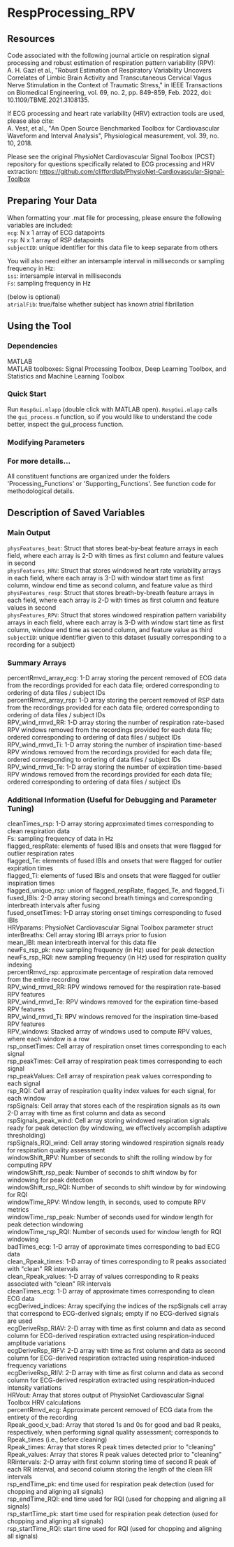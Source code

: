 # RespProcessing_RPV

## Resources
Code associated with the following journal article on respiration signal processing and robust estimation of respiration pattern variability (RPV): <br/>
A. H. Gazi et al., "Robust Estimation of Respiratory Variability Uncovers Correlates of Limbic Brain Activity and Transcutaneous Cervical Vagus Nerve Stimulation in the Context of Traumatic Stress," in IEEE Transactions on Biomedical Engineering, vol. 69, no. 2, pp. 849-859, Feb. 2022, doi: 10.1109/TBME.2021.3108135.

If ECG processing and heart rate variability (HRV) extraction tools are used, please also cite: <br/>
A. Vest, et al., "An Open Source Benchmarked Toolbox for Cardiovascular Waveform and Interval Analysis", Physiological measurement, vol. 39, no. 10, 2018. <br/>

Please see the original PhysioNet Cardiovascular Signal Toolbox (PCST) repository for questions specifically related to ECG processing and HRV extraction: 
https://github.com/cliffordlab/PhysioNet-Cardiovascular-Signal-Toolbox


## Preparing Your Data

When formatting your .mat file for processing, please ensure the following variables are included: <br/>
`ecg`: N x 1 array of ECG datapoints<br/>
`rsp`: N x 1 array of RSP datapoints<br/>
`subjectID`: unique identifier for this data file to keep separate from others<br/>

You will also need either an intersample interval in milliseconds or sampling frequency in Hz: <br/>
`isi`: intersample interval in milliseconds<br/>
`Fs`: sampling frequency in Hz<br/>

(below is optional)<br/>
`atrialFib`: true/false whether subject has known atrial fibrillation<br/>

## Using the Tool
### Dependencies
MATLAB <br/>
MATLAB toolboxes: Signal Processing Toolbox, Deep Learning Toolbox, and Statistics and Machine Learning Toolbox

### Quick Start 
Run `RespGui.mlapp` (double click with MATLAB open). `RespGui.mlapp` calls the `gui_process.m` function, so if you would like to understand the code better, inspect the gui_process function.

### Modifying Parameters


### For more details...
All constituent functions are organized under the folders 'Processing_Functions' or 'Supporting_Functions'. See function code for methodological details.


## Description of Saved Variables
### Main Output
`physFeatures_beat`: Struct that stores beat-by-beat feature arrays in each field, where each array is 2-D with times as first column and feature values in second<br/>
`physFeatures_HRV`: Struct that stores windowed heart rate variability arrays in each field, where each array is 3-D with window start time as first column, window end time as second column, and feature value as third<br/>
`physFeatures_resp`: Struct that stores breath-by-breath feature arrays in each field, where each array is 2-D with times as first column and feature values in second<br/>
`physFeatures_RPV`: Struct that stores windowed respiration pattern variability arrays in each field, where each array is 3-D with window start time as first column, window end time as second column, and feature value as third<br/>
`subjectID`: unique identifier given to this dataset (usually corresponding to a recording for a subject)<br/>


### Summary Arrays
percentRmvd_array_ecg: 1-D array storing the percent removed of ECG data from the recordings provided for each data file; ordered corresponding to ordering of data files / subject IDs<br/>
percentRmvd_array_rsp: 1-D array storing the percent removed of RSP data from the recordings provided for each data file; ordered corresponding to ordering of data files / subject IDs<br/>
RPV_wind_rmvd_RR: 1-D array storing the number of respiration rate-based RPV windows removed from the recordings provided for each data file; ordered corresponding to ordering of data files / subject IDs<br/>
RPV_wind_rmvd_Ti: 1-D array storing the number of inspiration time-based RPV windows removed from the recordings provided for each data file; ordered corresponding to ordering of data files / subject IDs<br/>
RPV_wind_rmvd_Te: 1-D array storing the number of expiration time-based RPV windows removed from the recordings provided for each data file; ordered corresponding to ordering of data files / subject IDs<br/>


### Additional Information (Useful for Debugging and Parameter Tuning)
cleanTimes_rsp: 1-D array storing approximated times corresponding to clean respiration data<br/>
Fs: sampling frequency of data in Hz<br/>
flagged_respRate: elements of fused IBIs and onsets that were flagged for outlier respiration rates<br/>
flagged_Te: elements of fused IBIs and onsets that were flagged for outlier expiration times<br/>
flagged_Ti: elements of fused IBIs and onsets that were flagged for outlier inspiration times<br/>
flagged_unique_rsp: union of flagged_respRate, flagged_Te, and flagged_Ti<br/>
fused_IBIs: 2-D array storing second breath timings and corresponding interbreath intervals after fusing<br/>
fused_onsetTimes: 1-D array storing onset timings corresponding to fused IBIs<br/>
HRVparams: PhysioNet Cardiovascular Signal Toolbox parameter struct<br/>
interBreaths: Cell array storing IBI arrays prior to fusion<br/>
mean_IBI: mean interbreath interval for this data file<br/>
newFs_rsp_pk: new sampling frequency (in Hz) used for peak detection<br/>
newFs_rsp_RQI: new sampling frequency (in Hz) used for respiration quality indexing<br/>
percentRmvd_rsp: approximate percentage of respiration data removed from the entire recording<br/>
RPV_wind_rmvd_RR: RPV windows removed for the respiration rate-based RPV features<br/>
RPV_wind_rmvd_Te: RPV windows removed for the expiration time-based RPV features<br/>
RPV_wind_rmvd_Ti: RPV windows removed for the inspiration time-based RPV features<br/>
RPV_windows: Stacked array of windows used to compute RPV values, where each window is a row<br/>
rsp_onsetTimes: Cell array of respiration onset times corresponding to each signal<br/>
rsp_peakTimes: Cell array of respiration peak times corresponding to each signal<br/>
rsp_peakValues: Cell array of respiration peak values corresponding to each signal<br/>
rsp_RQI: Cell array of respiration quality index values for each signal, for each window<br/>
rspSignals: Cell array that stores each of the respiration signals as its own 2-D array with time as first column and data as second<br/>
rspSignals_peak_wind: Cell array storing windowed respiration signals ready for peak detection (by windowing, we effectively accomplish adaptive thresholding)<br/>
rspSignals_RQI_wind: Cell array storing windowed respiration signals ready for respiration quality assessment<br/>
windowShift_RPV: Number of seconds to shift the rolling window by for computing RPV<br/>
windowShift_rsp_peak: Number of seconds to shift window by for windowing for peak detection<br/>
windowShift_rsp_RQI: Number of seconds to shift window by for windowing for RQI<br/>
windowTime_RPV: Window length, in seconds, used to compute RPV metrics<br/>
windowTime_rsp_peak: Number of seconds used for window length for peak detection windowing<br/>
windowTime_rsp_RQI: Number of seconds used for window length for RQI windowing<br/>
badTimes_ecg: 1-D array of approximate times corresponding to bad ECG data<br/>
clean_Rpeak_times: 1-D array of times corresponding to R peaks associated with "clean" RR intervals<br/>
clean_Rpeak_values: 1-D array of values corresponding to R peaks associated with "clean" RR intervals<br/>
cleanTimes_ecg: 1-D array of approximate times corresponding to clean ECG data<br/>
ecgDerived_indices: Array specifying the indices of the rspSignals cell array that correspond to ECG-derived signals; empty if no ECG-derived signals are used<br/>
ecgDeriveRsp_RIAV: 2-D array with time as first column and data as second column for ECG-derived respiration extracted using respiration-induced amplitude variations<br/>
ecgDeriveRsp_RIFV: 2-D array with time as first column and data as second column for ECG-derived respiration extracted using respiration-induced frequency variations<br/>
ecgDeriveRsp_RIIV: 2-D array with time as first column and data as second column for ECG-derived respiration extracted using respiration-induced intensity variations<br/>
HRVout: Array that stores output of PhysioNet Cardiovascular Signal Toolbox HRV calculations<br/>
percentRmvd_ecg: Approximate percent removed of ECG data from the entirety of the recording<br/>
Rpeak_good_v_bad: Array that stored 1s and 0s for good and bad R peaks, respectively, when performing signal quality assessment; corresponds to Rpeak_times (i.e., before cleaning)<br/>
Rpeak_times: Array that stores R peak times detected prior to "cleaning"<br/>
Rpeak_values: Array that stores R peak values detected prior to "cleaning"<br/>
RRintervals: 2-D array with first column storing time of second R peak of each RR interval, and second column storing the length of the clean RR intervals<br/>
rsp_endTime_pk: end time used for respiration peak detection (used for chopping and aligning all signals)<br/>
rsp_endTime_RQI: end time used for RQI (used for chopping and aligning all signals)<br/>
rsp_startTime_pk: start time used for respiration peak detection (used for chopping and aligning all signals)<br/>
rsp_startTime_RQI: start time used for RQI (used for chopping and aligning all signals)<br/>
